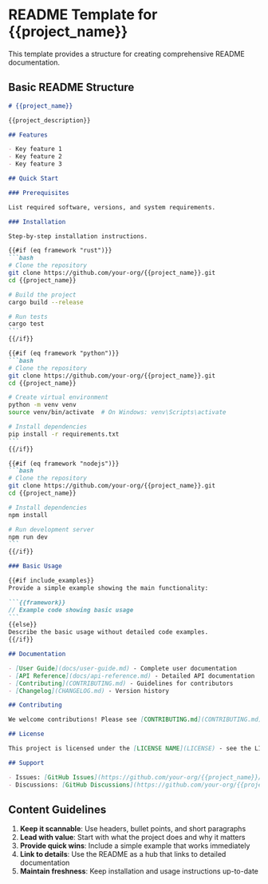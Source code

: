 # README Template for {{project_name}}

This template provides a structure for creating comprehensive README documentation.

## Basic README Structure

````markdown
# {{project_name}}

{{project_description}}

## Features

- Key feature 1
- Key feature 2  
- Key feature 3

## Quick Start

### Prerequisites

List required software, versions, and system requirements.

### Installation

Step-by-step installation instructions.

{{#if (eq framework "rust")}}
```bash
# Clone the repository
git clone https://github.com/your-org/{{project_name}}.git
cd {{project_name}}

# Build the project
cargo build --release

# Run tests
cargo test
```
{{/if}}

{{#if (eq framework "python")}}
```bash
# Clone the repository  
git clone https://github.com/your-org/{{project_name}}.git
cd {{project_name}}

# Create virtual environment
python -m venv venv
source venv/bin/activate  # On Windows: venv\Scripts\activate

# Install dependencies
pip install -r requirements.txt
```
{{/if}}

{{#if (eq framework "nodejs")}}
```bash
# Clone the repository
git clone https://github.com/your-org/{{project_name}}.git
cd {{project_name}}

# Install dependencies
npm install

# Run development server
npm run dev
```
{{/if}}

### Basic Usage

{{#if include_examples}}
Provide a simple example showing the main functionality:

```{{framework}}
// Example code showing basic usage
```
{{else}}
Describe the basic usage without detailed code examples.
{{/if}}

## Documentation

- [User Guide](docs/user-guide.md) - Complete user documentation
- [API Reference](docs/api-reference.md) - Detailed API documentation  
- [Contributing](CONTRIBUTING.md) - Guidelines for contributors
- [Changelog](CHANGELOG.md) - Version history

## Contributing

We welcome contributions! Please see [CONTRIBUTING.md](CONTRIBUTING.md) for guidelines.

## License

This project is licensed under the [LICENSE NAME](LICENSE) - see the LICENSE file for details.

## Support

- Issues: [GitHub Issues](https://github.com/your-org/{{project_name}}/issues)
- Discussions: [GitHub Discussions](https://github.com/your-org/{{project_name}}/discussions)
````

## Content Guidelines

1. **Keep it scannable**: Use headers, bullet points, and short paragraphs
2. **Lead with value**: Start with what the project does and why it matters
3. **Provide quick wins**: Include a simple example that works immediately  
4. **Link to details**: Use the README as a hub that links to detailed documentation
5. **Maintain freshness**: Keep installation and usage instructions up-to-date